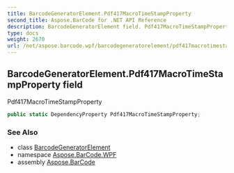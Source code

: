 ```yaml
---
title: BarcodeGeneratorElement.Pdf417MacroTimeStampProperty
second_title: Aspose.BarCode for .NET API Reference
description: BarcodeGeneratorElement field. Pdf417MacroTimeStampProperty
type: docs
weight: 2670
url: /net/aspose.barcode.wpf/barcodegeneratorelement/pdf417macrotimestampproperty/
---
```

## BarcodeGeneratorElement.Pdf417MacroTimeStampProperty field

Pdf417MacroTimeStampProperty

```csharp
public static DependencyProperty Pdf417MacroTimeStampProperty;
```

### See Also

* class [BarcodeGeneratorElement](../)
* namespace [Aspose.BarCode.WPF](../../../aspose.barcode.wpf/)
* assembly [Aspose.BarCode](../../../)


